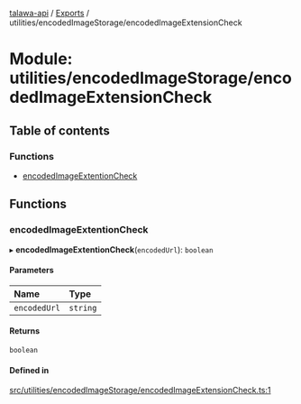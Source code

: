 [talawa-api](../README.md) / [Exports](../modules.md) / utilities/encodedImageStorage/encodedImageExtensionCheck

# Module: utilities/encodedImageStorage/encodedImageExtensionCheck

## Table of contents

### Functions

- [encodedImageExtentionCheck](utilities_encodedImageStorage_encodedImageExtensionCheck.md#encodedimageextentioncheck)

## Functions

### encodedImageExtentionCheck

▸ **encodedImageExtentionCheck**(`encodedUrl`): `boolean`

#### Parameters

| Name | Type |
| :------ | :------ |
| `encodedUrl` | `string` |

#### Returns

`boolean`

#### Defined in

[src/utilities/encodedImageStorage/encodedImageExtensionCheck.ts:1](https://github.com/PalisadoesFoundation/talawa-api/blob/ae7aa4f/src/utilities/encodedImageStorage/encodedImageExtensionCheck.ts#L1)
